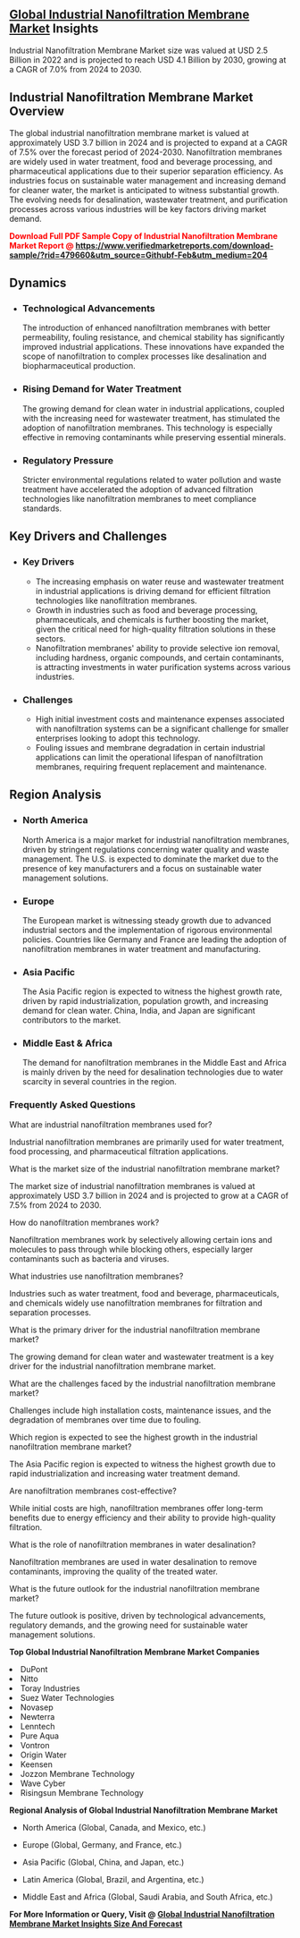 <h2><a href="https://www.verifiedmarketreports.com/download-sample/?rid=479660&amp;utm_source=Githubf&amp;utm_medium=204" target="_blank">Global Industrial Nanofiltration Membrane Market</a> Insights</h2><p>Industrial Nanofiltration Membrane Market size was valued at USD 2.5 Billion in 2022 and is projected to reach USD 4.1 Billion by 2030, growing at a CAGR of 7.0% from 2024 to 2030.</p><p> <h2>Industrial Nanofiltration Membrane Market Overview</h2> <p>The global industrial nanofiltration membrane market is valued at approximately USD 3.7 billion in 2024 and is projected to expand at a CAGR of 7.5% over the forecast period of 2024-2030. Nanofiltration membranes are widely used in water treatment, food and beverage processing, and pharmaceutical applications due to their superior separation efficiency. As industries focus on sustainable water management and increasing demand for cleaner water, the market is anticipated to witness substantial growth. The evolving needs for desalination, wastewater treatment, and purification processes across various industries will be key factors driving market demand.</p> <p><b><p><span class=""><span style="color: #ff0000;"><strong>Download Full PDF Sample Copy of Industrial Nanofiltration Membrane Market Report</strong> @ </span><a href="https://www.verifiedmarketreports.com/download-sample/?rid=479660&amp;utm_source=Githubf-Feb&amp;utm_medium=204" target="_blank">https://www.verifiedmarketreports.com/download-sample/?rid=479660&amp;utm_source=Githubf-Feb&amp;utm_medium=204</a></span></p></b></p> <h2>Dynamics</h2> <ul> <li><h3>Technological Advancements</h3> The introduction of enhanced nanofiltration membranes with better permeability, fouling resistance, and chemical stability has significantly improved industrial applications. These innovations have expanded the scope of nanofiltration to complex processes like desalination and biopharmaceutical production. </li> <li><h3>Rising Demand for Water Treatment</h3> The growing demand for clean water in industrial applications, coupled with the increasing need for wastewater treatment, has stimulated the adoption of nanofiltration membranes. This technology is especially effective in removing contaminants while preserving essential minerals. </li> <li><h3>Regulatory Pressure</h3> Stricter environmental regulations related to water pollution and waste treatment have accelerated the adoption of advanced filtration technologies like nanofiltration membranes to meet compliance standards. </li> </ul> <h2>Key Drivers and Challenges</h2> <ul> <li><h3>Key Drivers</h3> <ul> <li>The increasing emphasis on water reuse and wastewater treatment in industrial applications is driving demand for efficient filtration technologies like nanofiltration membranes.</li> <li>Growth in industries such as food and beverage processing, pharmaceuticals, and chemicals is further boosting the market, given the critical need for high-quality filtration solutions in these sectors.</li> <li>Nanofiltration membranes' ability to provide selective ion removal, including hardness, organic compounds, and certain contaminants, is attracting investments in water purification systems across various industries.</li> </ul> </li> <li><h3>Challenges</h3> <ul> <li>High initial investment costs and maintenance expenses associated with nanofiltration systems can be a significant challenge for smaller enterprises looking to adopt this technology.</li> <li>Fouling issues and membrane degradation in certain industrial applications can limit the operational lifespan of nanofiltration membranes, requiring frequent replacement and maintenance.</li> </ul> </li> </ul> <h2>Region Analysis</h2> <ul> <li><h3>North America</h3> North America is a major market for industrial nanofiltration membranes, driven by stringent regulations concerning water quality and waste management. The U.S. is expected to dominate the market due to the presence of key manufacturers and a focus on sustainable water management solutions. </li> <li><h3>Europe</h3> The European market is witnessing steady growth due to advanced industrial sectors and the implementation of rigorous environmental policies. Countries like Germany and France are leading the adoption of nanofiltration membranes in water treatment and manufacturing. </li> <li><h3>Asia Pacific</h3> The Asia Pacific region is expected to witness the highest growth rate, driven by rapid industrialization, population growth, and increasing demand for clean water. China, India, and Japan are significant contributors to the market. </li> <li><h3>Middle East & Africa</h3> The demand for nanofiltration membranes in the Middle East and Africa is mainly driven by the need for desalination technologies due to water scarcity in several countries in the region. </li> </ul> <h3>Frequently Asked Questions</h3> <p>What are industrial nanofiltration membranes used for?</p> <p>Industrial nanofiltration membranes are primarily used for water treatment, food processing, and pharmaceutical filtration applications.</p> <p>What is the market size of the industrial nanofiltration membrane market?</p> <p>The market size of industrial nanofiltration membranes is valued at approximately USD 3.7 billion in 2024 and is projected to grow at a CAGR of 7.5% from 2024 to 2030.</p> <p>How do nanofiltration membranes work?</p> <p>Nanofiltration membranes work by selectively allowing certain ions and molecules to pass through while blocking others, especially larger contaminants such as bacteria and viruses.</p> <p>What industries use nanofiltration membranes?</p> <p>Industries such as water treatment, food and beverage, pharmaceuticals, and chemicals widely use nanofiltration membranes for filtration and separation processes.</p> <p>What is the primary driver for the industrial nanofiltration membrane market?</p> <p>The growing demand for clean water and wastewater treatment is a key driver for the industrial nanofiltration membrane market.</p> <p>What are the challenges faced by the industrial nanofiltration membrane market?</p> <p>Challenges include high installation costs, maintenance issues, and the degradation of membranes over time due to fouling.</p> <p>Which region is expected to see the highest growth in the industrial nanofiltration membrane market?</p> <p>The Asia Pacific region is expected to witness the highest growth due to rapid industrialization and increasing water treatment demand.</p> <p>Are nanofiltration membranes cost-effective?</p> <p>While initial costs are high, nanofiltration membranes offer long-term benefits due to energy efficiency and their ability to provide high-quality filtration.</p> <p>What is the role of nanofiltration membranes in water desalination?</p> <p>Nanofiltration membranes are used in water desalination to remove contaminants, improving the quality of the treated water.</p> <p>What is the future outlook for the industrial nanofiltration membrane market?</p> <p>The future outlook is positive, driven by technological advancements, regulatory demands, and the growing need for sustainable water management solutions.</p> </p><p><strong>Top Global Industrial Nanofiltration Membrane Market Companies</strong></p><div data-test-id=""><p><li>DuPont</li><li> Nitto</li><li> Toray Industries</li><li> Suez Water Technologies</li><li> Novasep</li><li> Newterra</li><li> Lenntech</li><li> Pure Aqua</li><li> Vontron</li><li> Origin Water</li><li> Keensen</li><li> Jozzon Membrane Technology</li><li> Wave Cyber</li><li> Risingsun Membrane Technology</li></p><div><strong>Regional Analysis of&nbsp;Global Industrial Nanofiltration Membrane Market</strong></div><ul><li dir="ltr"><p dir="ltr">North America&nbsp;(Global, Canada, and Mexico, etc.)</p></li><li dir="ltr"><p dir="ltr">Europe (Global, Germany, and France, etc.)</p></li><li dir="ltr"><p dir="ltr">Asia Pacific&nbsp;(Global, China, and Japan, etc.)</p></li><li dir="ltr"><p dir="ltr">Latin America&nbsp;(Global, Brazil, and Argentina, etc.)</p></li><li dir="ltr">Middle East and Africa&nbsp;(Global, Saudi Arabia, and South Africa, etc.)</li></ul><p><strong>For More Information or Query, Visit @&nbsp;</strong><strong><a href="https://www.verifiedmarketreports.com/product/industrial-nanofiltration-membrane-market/?utm_source=Githubf&amp;utm_medium=204" target="_blank">Global Industrial Nanofiltration Membrane Market Insights Size And Forecast</a></strong></p></div>

